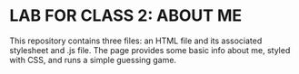 # LAB FOR CLASS 2: ABOUT ME

This repository contains three files: an HTML file and its associated stylesheet and .js file. The page provides some basic info about me, styled with CSS, and runs a simple guessing game.
